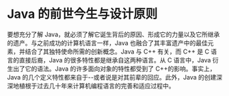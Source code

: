 # Java 的前世今生与设计原则

要想充分了解 Java，就必须了解它诞生背后的原因、形成它的力量以及它所继承的遗产。与之前成功的计算机语言一样，Java 也融合了其丰富遗产中的最佳元素，并结合了其独特使命所需的创新概念。Java 与 C++ 有关，而 C++ 是 C 语言的直接后裔，Java 的很多特性都是继承自这两种语言。从 C 语言中，Java 衍生出了它的语法。Java 的许多面向对象的特性都受到了 C++的影响。事实上，Java 的几个定义特性都来自于--或者说是对其前辈的回应。此外，Java 的创建深深地植根于过去几十年来计算机编程语言的完善和适应过程中。
